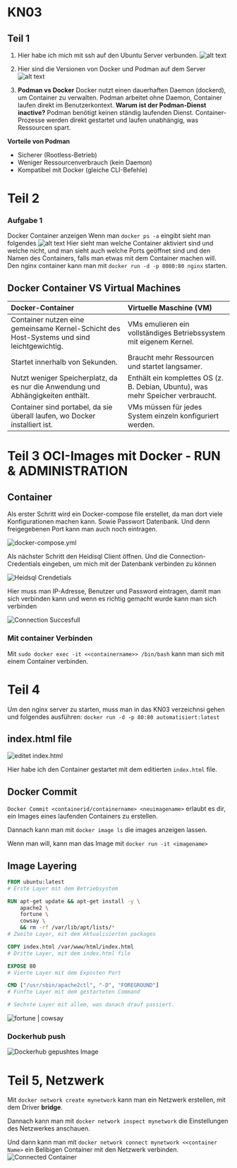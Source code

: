 # KN03

## Teil 1

1. Hier habe ich mich mit ssh auf den Ubuntu Server verbunden.
![alt text](../images/kn03-1.png)

2. Hier sind die Versionen von Docker und Podman auf dem Server
![alt text](../images/kn03-2.png)
3. **Podman vs Docker**
Docker nutzt einen dauerhaften Daemon (dockerd), um Container zu verwalten.
Podman arbeitet ohne Daemon, Container laufen direkt im Benutzerkontext.
**Warum ist der Podman-Dienst inactive?**
Podman benötigt keinen ständig laufenden Dienst. Container-Prozesse werden direkt gestartet und laufen unabhängig, was Ressourcen spart.

**Vorteile von Podman**   
   - Sicherer (Rootless-Betrieb)
   - Weniger Ressourcenverbrauch (kein Daemon)
   - Kompatibel mit Docker (gleiche CLI-Befehle)

# Teil 2
### Aufgabe 1
Docker Container anzeigen 
Wenn man ``docker ps -a`` eingibt sieht man folgendes
![alt text](../images/kn03-3.png)
Hier sieht man welche Container aktiviert sind und welche nicht, und man sieht auch welche Ports geöffnet sind und den Namen des Containers, falls man etwas mit dem Container machen will.
Den nginx container kann man mit ``docker run -d -p 8080:80 nginx`` starten.
## **Docker Container VS Virtual Machines**
| Docker-Container| Virtuelle Maschine (VM)|
| :----------------------------------------------------------------------------------------- | :------------------------------------------------------------------------------ |
| Container nutzen eine gemeinsame Kernel-Schicht des Host-Systems und sind leichtgewichtig. | VMs emulieren ein vollständiges Betriebssystem mit eigenem Kernel.              |
| Startet innerhalb von Sekunden.                                                            | Braucht mehr Ressourcen und startet langsamer.                                  |
| Nutzt weniger Speicherplatz, da es nur die Anwendung und Abhängigkeiten enthält.           | Enthält ein komplettes OS (z. B. Debian, Ubuntu), was mehr Speicher verbraucht. |
| Container sind portabel, da sie überall laufen, wo Docker installiert ist.                 | VMs müssen für jedes System einzeln konfiguriert werden.                        |

# Teil 3 OCI-Images mit Docker - RUN & ADMINISTRATION 

## Container
Als erster Schritt wird ein Docker-compose file erstellet, da man dort viele Konfigurationen machen kann. Sowie Passwort Datenbank. Und denn freigegebenen Port kann man auch noch eintragen.

![docker-compose.yml](../images/kn03-6.png)

Als nächster Schritt den Heidisql Client öffnen. Und die Connection-Credentials eingeben, um mich mit der Datenbank verbinden zu können 

![Heidsql Crendetials](../images/kn03-5.png)

Hier muss man IP-Adresse, Benutzer und Password eintragen, damit man sich verbinden kann und wenn es richtig gemacht wurde kann man sich verbinden

![Connection Succesfull](../images/kn03-4.png)

### Mit container Verbinden
Mit ``sudo docker exec -it <<containername>> /bin/bash`` kann man sich mit einem Container verbinden.

# Teil 4
Um den nginx server zu starten, muss man in das KN03 verzeichnsi gehen und folgendes ausführen: ``docker run -d -p 80:80 automatisiert:latest``

## index.html file
![editet index.html](image-4.png)

Hier habe ich den Container gestartet mit dem editierten ``index.html`` file.

## Docker Commit
``Docker Commit <containerid/containername> <neuimagename>`` erlaubt es dir, ein Images eines laufenden Containers zu erstellen.

Dannach kann man mit ``docker image ls`` die images anzeigen lassen.

Wenn man will, kann man das Image mit ``docker run -it <imagename>``
## Image Layering

```Dockerfile
FROM ubuntu:latest
# Erste Layer mit dem Betriebsystem

RUN apt-get update && apt-get install -y \
    apache2 \
    fortune \
    cowsay \
    && rm -rf /var/lib/apt/lists/*
# Zweite Layer, mit dem Aktualisierten packages

COPY index.html /var/www/html/index.html
# Dritte Layer, mit dem index.html file

EXPOSE 80
# Vierte Layer mit dem Exposten Port

CMD ["/usr/sbin/apache2ctl", "-D", "FOREGROUND"]
# Fünfte Layer mit dem gestarteten Command 

# Sechste Layer mit allem, was danach drauf passiert.
```

![fortune | cowsay](image-1.png)

### Dockerhub push
![Dockerhub gepushtes Image ](image.png)

# Teil 5, Netzwerk
Mit ``docker network create mynetwork`` kann man ein Netzwerk erstellen, mit dem Driver **bridge**.

Dannach kann man mit ``docker network inspect mynetwork`` die Einstellungen des Netzwerkes anschauen.

Und dann kann man mit ``docker network connect mynetwork <<container Name>`` ein Belibigen Container mit den Netzwerk verbinden.
![Connected Container](image-2.png)